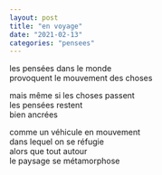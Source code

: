 ```yaml
---
layout: post
title: "en voyage"
date: "2021-02-13"
categories: "pensees"
---
```


les pensées dans le monde  
provoquent le mouvement des choses

mais même si les choses passent  
les pensées restent  
bien ancrées

comme un véhicule en mouvement  
dans lequel on se réfugie  
alors que tout autour  
le paysage se métamorphose
